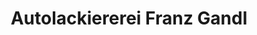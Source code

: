 ---
title: "Autolackiererei Franz Gandl"
url: /erding/autolackiererei-franz-gandl/
shop: Autowerkstatt
---